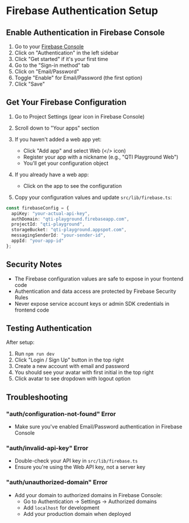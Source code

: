 # Firebase Authentication Setup

## Enable Authentication in Firebase Console

1. Go to your [Firebase Console](https://console.firebase.google.com/project/qti-playground/authentication)
2. Click on "Authentication" in the left sidebar
3. Click "Get started" if it's your first time
4. Go to the "Sign-in method" tab
5. Click on "Email/Password"
6. Toggle "Enable" for Email/Password (the first option)
7. Click "Save"

## Get Your Firebase Configuration

1. Go to Project Settings (gear icon in Firebase Console)
2. Scroll down to "Your apps" section
3. If you haven't added a web app yet:
   - Click "Add app" and select Web (</> icon)
   - Register your app with a nickname (e.g., "QTI Playground Web")
   - You'll get your configuration object
4. If you already have a web app:
   - Click on the app to see the configuration

5. Copy your configuration values and update `src/lib/firebase.ts`:

```typescript
const firebaseConfig = {
  apiKey: "your-actual-api-key",
  authDomain: "qti-playground.firebaseapp.com",
  projectId: "qti-playground",
  storageBucket: "qti-playground.appspot.com",
  messagingSenderId: "your-sender-id",
  appId: "your-app-id"
};
```

## Security Notes

- The Firebase configuration values are safe to expose in your frontend code
- Authentication and data access are protected by Firebase Security Rules
- Never expose service account keys or admin SDK credentials in frontend code

## Testing Authentication

After setup:
1. Run `npm run dev`
2. Click "Login / Sign Up" button in the top right
3. Create a new account with email and password
4. You should see your avatar with first initial in the top right
5. Click avatar to see dropdown with logout option

## Troubleshooting

### "auth/configuration-not-found" Error
- Make sure you've enabled Email/Password authentication in Firebase Console

### "auth/invalid-api-key" Error
- Double-check your API key in `src/lib/firebase.ts`
- Ensure you're using the Web API key, not a server key

### "auth/unauthorized-domain" Error
- Add your domain to authorized domains in Firebase Console:
  - Go to Authentication → Settings → Authorized domains
  - Add `localhost` for development
  - Add your production domain when deployed